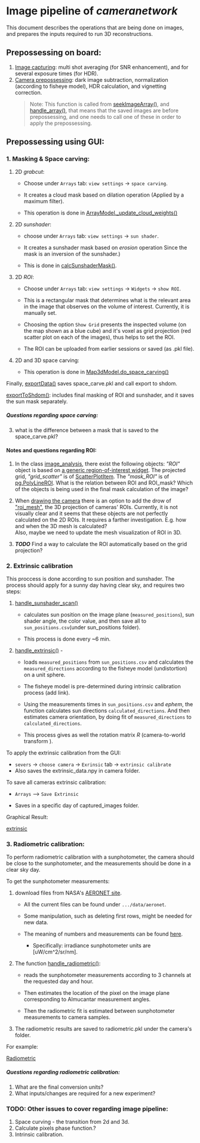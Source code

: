 # Image pipeline of *cameranetwork* 
This document describes the operations that are being done on images, 
and prepares the inputs required to run 3D reconstructions. 

## Prepossessing on board:
1. [Image capturing]('CameraNetwork/controller.py#L1578-1649'): multi shot averaging (for SNR enhancement), 
and for several exposure times (for HDR).
2. [Camera prepossessing]('CameraNetwork/controller.py#L1388-1527'): dark image subtraction, normalization (according to fisheye model), 
HDR calculation, and vignetting correction. 
    >Note: This function is called from [seekImageArray()]('CameraNetwork/controller.py#1272), and  [handle_array()]('CameraNetwork/controller.py#1221), 
that means that the saved images are before prepossessing, and one needs to call one of these in order to apply the prepossessing. 

## Prepossessing using GUI:
### 1. Masking & Space carving:
1. 2D *grabcut*: 
    
    - Choose under `Arrays` tab: `view settings` -> `space carving`. 

    - It creates a cloud mask based on dilation operation (Applied by a maximum filter). 

    - This operation is done in [ArrayModel._update_cloud_weights()](https://github.com/Addalin/cameranetwork/blob/f26cdd785dabfc6f8d217a0e9b16fa1870d26fa9/CameraNetwork/gui/main.py#L954)
2. 2D *sunshader*: 

    - choose under `Arrays` tab: `view settings` -> `sun shader`.   
    
    - It creates a sunshader mask based on *erosion* operation Since the mask is an inversion of the sunshader.) 

    - This is done in  [calcSunshaderMask()](https://github.com/Addalin/cameranetwork/blob/945e9e8519216d2bd8a75afa6e650367d8f7ee88/CameraNetwork/image_utils.py#L544).

3. 2D *ROI*:  

    - Choose under `Arrays` tab: `view settings` -> `Widgets` -> `show ROI`. 
    
    - This is a rectangular mask that determines what is the relevant area in the image that observes on the volume of interest. 
Currently, it is manually set. 

    - Choosing the option `Show Grid` presents the inspected volume (on the map shown as a blue cube) and it's voxel as grid projection 
(red scatter plot on each of the images), thus helps to set the ROI. 

    - The ROI can be uploaded from earlier sessions or saved (as .pkl file). 

4. 2D and 3D space carving: 
    - This operation is done in [Map3dModel.do_space_carving()](https://github.com/Addalin/cameranetwork/blob/19efb5bbf0350d6cbd3b6d01efaaa08347b15327/CameraNetwork/gui/main.py#L317)

Finally, [exportData()](https://github.com/Addalin/cameranetwork/blob/02f1e7f8c0f7d88b9e603daf7ddb0b6c55a8f237/CameraNetwork/gui/main.py#L1807-L1895) 
saves space_carve.pkl and call export to shdom.

[exportToShdom()](https://github.com/Addalin/cameranetwork/blob/c85e88bd0cf35bbd095744e2b2dc92600eb6e0c5/CameraNetwork/export.py#L51-L168): 
includes final masking of ROI and sunshader, and it saves the sun mask separately.
##### Questions regarding space carving:  
3. what is the difference between a mask that is saved to the space_carve.pkl?


#### Notes and questions regarding ROI:
1. In the class [image_analysis](https://github.com/Addalin/cameranetwork/blob/994af1ad6f7d465ec5bff38d3ca22e338225e9fe/CameraNetwork/gui/image_analysis.py#L129-L228), 
there exist the following objects:
*"ROI"* object is based on [a generic region-of-interest widget](http://www.pyqtgraph.org/documentation/graphicsItems/roi.html#pyqtgraph.ROI). 
The projected grid, *"grid_scatter"* is of [ScatterPlotItem](http://www.pyqtgraph.org/documentation/graphicsItems/scatterplotitem.html#pyqtgraph.ScatterPlotItem).
The *"mask_ROI"* is of [pg.PolyLineROI](http://www.pyqtgraph.org/documentation/graphicsItems/roi.html#pyqtgraph.PolyLineROI).
 What is the relation between ROI and ROI_mask? 
Which of the objects is being used in the final mask calculation of the image?

2. When [drawing the camera](https://github.com/Addalin/cameranetwork/blob/c69dda2adc041dc2dc98660b34e57769213f23a9/CameraNetwork/gui/main.py#L266-L315) there is an option to add the drow of
 ["roi_mesh"](https://github.com/Addalin/cameranetwork/blob/c69dda2adc041dc2dc98660b34e57769213f23a9/CameraNetwork/gui/main.py#L301-L310), the 3D projection of cameras' ROIs. 
 Currently, it is not visually clear and it seems that these objects are not perfectly calculated on the 2D ROIs. 
 It requires a farther investigation. E.g. how and when the 3D mesh is calculated?  
 Also, maybe we need to update the mesh visualization of ROI in 3D.  

3. ***TODO*** Find a way to calculate the ROI automatically based on the grid projection?  
### 2. Extrinsic calibration
This proccess is done according to sun position and sunshader. 
The process should apply for a sunny day having clear sky, and requires two steps:
1. [handle_sunshader_scan()](https://github.com/Addalin/cameranetwork/blob/4f6a0b01111725799e6796dbf206f624a99c231b/CameraNetwork/server.py#L1066-L1088) 

    - calculates sun position on the image plane (`measured_positions`), sun shader angle, the color value, and then save all to `sun_positions.csv`(under sun_positions folder). 

    - This process is done every ~6 min.
2. [handle_extrinsic()](https://github.com/Addalin/cameranetwork/blob/3552f2453f3d42942ae6f90c2245b9ccb7c3dbce/CameraNetwork/controller.py#L965-L1070) - 

    - loads `measured_positions` from `sun_positions.csv` 
and calculates the `measured_directions` according to the fisheye model (undistortion)
on a unit sphere. 

     - The fisheye model is pre-determined during intrinsic calibration process (add link).
     
    - Using the measurements times in `sun_positions.csv` and *ephem*, the function calculates sun directions `calculated_directions`. 
And then estimates camera orientation, by doing fit of `measured_directions` to `calculated_directions`. 

    - This process gives as well the rotation matrix *R* (camera-to-world transform ).

To apply the extrinsic calibration from the GUI: 

  - `severs` ->
 `choose camera` -> `Exrinsic` tab -> 
 `extrinsic calibrate` 
  - Also saves the extrinsic_data.npy in camera folder.

To save all cameras extrinsic calibration: 

  - `Arrays` --> `Save Extrinsic`
 
  - Saves in a specific day of captured_images folder.

Graphical Result:

[extrinsic](docs/source/images/snapshot_extrinsic.png)

### 3. Radiometric calibration:
To perform radiometric calibration with a sunphotometer, 
the camera should be close to the sunphotometer, and the measurements should be done in a clear sky day. 

To get the sunphotometer measurements: 
1. download files from NASA's [AERONET site](https://aeronet.gsfc.nasa.gov/cgi-bin/webtool_inv_v3?stage=3&region=Middle_East&state=Israel&site=Technion_Haifa_IL&place_code=10&if_polarized=0).

    - All the current files can be found under `.../data/aeronet`. 
  
    - Some manipulation, such as deleting first rows, might be needed for new data. 

    - The meaning of numbers and measurements can be found [here](https://aeronet.gsfc.nasa.gov/new_web/units.html). 
        - Specifically: irradiance sunphotometer units are [uW/cm^2/sr/nm].

2. The function [handle_radiometric()](https://github.com/Addalin/cameranetwork/blob/3552f2453f3d42942ae6f90c2245b9ccb7c3dbce/CameraNetwork/controller.py#L1095-L1178):

    - reads the sunphotometer measurements according to 3 channels at the requested day and hour. 
    
    - Then estimates the location of the pixel on the image plane corresponding to Almucantar measurement angles. 
    
    - Then the radiometric fit is estimated between sunphotometer measurements to camera samples. 

3. The radiometric results are saved to radiometric.pkl under the camera's folder.

For example:

[Radiometric](/docs/source/images/radiometric_calibration.png)
##### Questions regarding radiometric calibration:  
1. What are the final conversion units?
2. What inputs/changes are required for a new experiment?

### TODO: Other issues to cover regarding image pipeline: 
1. Space curving - the transition from 2d and 3d.
2. Calculate pixels phase function.?
3. Intrinsic calibration. 
